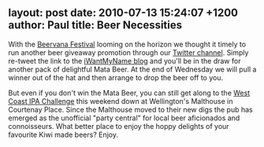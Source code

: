 layout: post
date: 2010-07-13 15:24:07 +1200
author: Paul
title: Beer Necessities
----

With the [Beervana Festival](http://archived.link/http://brewersguild.org.nz/beervana2010) looming on the horizon we thought it timely to run another beer giveaway promotion through our [Twitter channel](https://twitter.com/iWantMyNameNZ). Simply re-tweet the link to the [iWantMyName blog](https://iwantmyname.com/blog/) and you'll be in the draw for another pack of delightful Mata Beer. At the end of Wednesday we will pull a winner out of the hat and then arrange to drop the beer off to you.

But even if you don't win the Mata Beer, you can still get along to the [West Coast IPA Challenge](http://www.forum.realbeer.co.nz/events/west-coast-ipa-challenge) this weekend down at Wellington's Malthouse in Courtenay Place. Since the Malthouse moved to their new digs the pub has emerged as the unofficial "party central" for local beer aficionados and connoisseurs. What better place to enjoy the hoppy delights of your favourite Kiwi made beers? Enjoy.
